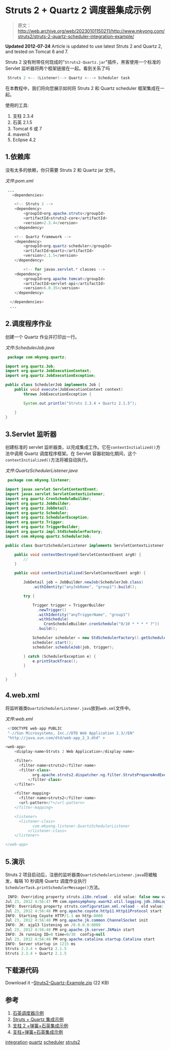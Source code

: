 # Struts 2 + Quartz 2 调度器集成示例

> 原文：<http://web.archive.org/web/20230101150211/http://www.mkyong.com/struts2/struts-2-quartz-scheduler-integration-example/>

**Updated 2012-07-24**
Article is updated to use latest Struts 2 and Quartz 2, and tested on Tomcat 6 and 7.

Struts 2 没有附带任何现成的"`Struts2-Quartz.jar`"插件，黑客使用一个标准的 Servlet 监听器将两个框架链接在一起。看到关系了吗

```java
 Struts 2 <-- (Listener)--> Quartz <---> Scheduler task 
```

在本教程中，我们将向您展示如何将 Struts 2 和 Quartz scheduler 框架集成在一起。

使用的工具:

1.  支柱 2.3.4
2.  石英 2.1.5
3.  Tomcat 6 或 7
4.  maven3
5.  Eclipse 4.2

## 1.依赖库

没有太多的依赖，你只需要 Struts 2 和 Quartz jar 文件。

*文件:pom.xml*

```java
 ...
   <dependencies>

	<!-- Struts 2 -->
	<dependency>
		<groupId>org.apache.struts</groupId>
		<artifactId>struts2-core</artifactId>
		<version>2.3.4</version>
	</dependency>

	<!-- Quartz framework -->
	<dependency>
		<groupId>org.quartz-scheduler</groupId>
		<artifactId>quartz</artifactId>
		<version>2.1.5</version>
	</dependency>

        <!-- for javax.servlet.* classes -->
	<dependency>
		<groupId>org.apache.tomcat</groupId>
		<artifactId>servlet-api</artifactId>
		<version>6.0.35</version>
	</dependency>

  </dependencies> 
  ... 
```

 ## 2.调度程序作业

创建一个 Quartz 作业并打印出一行。

*文件:SchedulerJob.java*

```java
 package com.mkyong.quartz;

import org.quartz.Job;
import org.quartz.JobExecutionContext;
import org.quartz.JobExecutionException;

public class SchedulerJob implements Job {
	public void execute(JobExecutionContext context)
		throws JobExecutionException {

		System.out.println("Struts 2.3.4 + Quartz 2.1.5");

	}
} 
```

 ## 3.Servlet 监听器

创建标准的 servlet 监听器类，以完成集成工作。它在`contextInitialized()`方法中调用 Quartz 调度程序框架。在 Servlet 容器初始化期间，这个`contextInitialized()`方法将被自动执行。

*文件:QuartzSchedulerListener.java*

```java
 package com.mkyong.listener;

import javax.servlet.ServletContextEvent;
import javax.servlet.ServletContextListener;
import org.quartz.CronScheduleBuilder;
import org.quartz.JobBuilder;
import org.quartz.JobDetail;
import org.quartz.Scheduler;
import org.quartz.SchedulerException;
import org.quartz.Trigger;
import org.quartz.TriggerBuilder;
import org.quartz.impl.StdSchedulerFactory;
import com.mkyong.quartz.SchedulerJob;

public class QuartzSchedulerListener implements ServletContextListener {

	public void contextDestroyed(ServletContextEvent arg0) {
		//
	}

	public void contextInitialized(ServletContextEvent arg0) {

		JobDetail job = JobBuilder.newJob(SchedulerJob.class)
			.withIdentity("anyJobName", "group1").build();

		try {

			Trigger trigger = TriggerBuilder
			  .newTrigger()
			  .withIdentity("anyTriggerName", "group1")
			  .withSchedule(
			     CronScheduleBuilder.cronSchedule("0/10 * * * * ?"))
			  .build();

			Scheduler scheduler = new StdSchedulerFactory().getScheduler();
			scheduler.start();
			scheduler.scheduleJob(job, trigger);

		} catch (SchedulerException e) {
			e.printStackTrace();
		}

	}
} 
```

## 4.web.xml

将监听器类`QuartzSchedulerListener.java`放到`web.xml`文件中。

*文件:web.xml*

```java
 <!DOCTYPE web-app PUBLIC
 "-//Sun Microsystems, Inc.//DTD Web Application 2.3//EN"
 "http://java.sun.com/dtd/web-app_2_3.dtd" >

<web-app>
	<display-name>Struts 2 Web Application</display-name>

	<filter>
	  <filter-name>struts2</filter-name>
	  <filter-class>
            org.apache.struts2.dispatcher.ng.filter.StrutsPrepareAndExecuteFilter
          </filter-class>
	</filter>

	<filter-mapping>
	  <filter-name>struts2</filter-name>
	  <url-pattern>/*</url-pattern>
	</filter-mapping>

	<listener>
	  <listener-class>
            com.mkyong.listener.QuartzSchedulerListener
          </listener-class>
	</listener>

</web-app> 
```

## 5.演示

Struts 2 项目启动后，注册的监听器类`QuartzSchedulerListener.java`将被触发，每隔 10 秒调用 Quartz 调度作业执行`SchedulerTask.printSchedulerMessage()`方法。

```java
 INFO: Overriding property struts.i18n.reload - old value: false new value: true
Jul 23, 2012 4:56:47 PM com.opensymphony.xwork2.util.logging.jdk.JdkLogger info
INFO: Overriding property struts.configuration.xml.reload - old value: false new value: true
Jul 23, 2012 4:56:48 PM org.apache.coyote.http11.Http11Protocol start
INFO: Starting Coyote HTTP/1.1 on http-8080
Jul 23, 2012 4:56:48 PM org.apache.jk.common.ChannelSocket init
INFO: JK: ajp13 listening on /0.0.0.0:8009
Jul 23, 2012 4:56:48 PM org.apache.jk.server.JkMain start
INFO: Jk running ID=0 time=0/38  config=null
Jul 23, 2012 4:56:48 PM org.apache.catalina.startup.Catalina start
INFO: Server startup in 1215 ms
Struts 2.3.4 + Quartz 2.1.5
Struts 2.3.4 + Quartz 2.1.5 
```

## 下载源代码

Download it –[Struts2-Quartz-Example.zip](http://web.archive.org/web/20190223082206/http://www.mkyong.com/wp-content/uploads/2010/07/Struts2-Quartz-Example.zip) (22 KB)

## 参考

1.  [石英调度器示例](http://web.archive.org/web/20190223082206/http://www.mkyong.com/java/quartz-scheduler-example/)
2.  [Struts + Quartz 集成示例](http://web.archive.org/web/20190223082206/http://www.mkyong.com/struts/struts-quartz-scheduler-integration-example/)
3.  [支柱 2 +弹簧+石英集成示例](http://web.archive.org/web/20190223082206/http://www.mkyong.com/struts2/struts-2-spring-quartz-scheduler-integration-example/)
4.  [支柱+弹簧+石英集成示例](http://web.archive.org/web/20190223082206/http://www.mkyong.com/struts/struts-spring-quartz-scheduler-integration-example/)

[integration](http://web.archive.org/web/20190223082206/http://www.mkyong.com/tag/integration/) [quartz](http://web.archive.org/web/20190223082206/http://www.mkyong.com/tag/quartz/) [scheduler](http://web.archive.org/web/20190223082206/http://www.mkyong.com/tag/scheduler/) [struts2](http://web.archive.org/web/20190223082206/http://www.mkyong.com/tag/struts2/)







